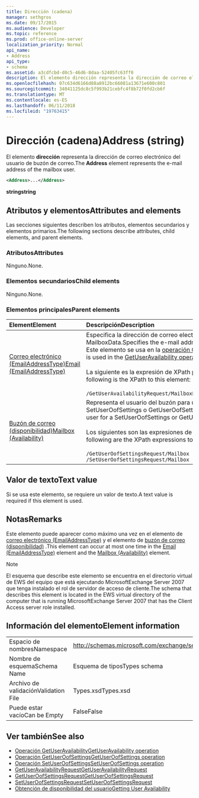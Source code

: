 ```yaml
---
title: Dirección (cadena)
manager: sethgros
ms.date: 09/17/2015
ms.audience: Developer
ms.topic: reference
ms.prod: office-online-server
localization_priority: Normal
api_name:
- Address
api_type:
- schema
ms.assetid: a3cdfcbd-d0c5-46d6-8daa-52405fc63ff0
description: El elemento dirección representa la dirección de correo electrónico del usuario de buzón de correo.
ms.openlocfilehash: 07c634d6166d88a8912bc66081a13671e600c801
ms.sourcegitcommit: 34041125dc8c5f993b21cebfc4f8b72f0fd2cb6f
ms.translationtype: MT
ms.contentlocale: es-ES
ms.lasthandoff: 06/11/2018
ms.locfileid: "19763415"
---
```

# <a name="address-string"></a><span data-ttu-id="c5985-103">Dirección (cadena)</span><span class="sxs-lookup"><span data-stu-id="c5985-103">Address (string)</span></span>

<span data-ttu-id="c5985-104">El elemento **dirección** representa la dirección de correo electrónico del usuario de buzón de correo.</span><span class="sxs-lookup"><span data-stu-id="c5985-104">The **Address** element represents the e-mail address of the mailbox user.</span></span> 
  
```xml
<Address>...</Address>
```

 <span data-ttu-id="c5985-105">**string**</span><span class="sxs-lookup"><span data-stu-id="c5985-105">**string**</span></span>
## <a name="attributes-and-elements"></a><span data-ttu-id="c5985-106">Atributos y elementos</span><span class="sxs-lookup"><span data-stu-id="c5985-106">Attributes and elements</span></span>

<span data-ttu-id="c5985-107">Las secciones siguientes describen los atributos, elementos secundarios y elementos primarios.</span><span class="sxs-lookup"><span data-stu-id="c5985-107">The following sections describe attributes, child elements, and parent elements.</span></span>
  
### <a name="attributes"></a><span data-ttu-id="c5985-108">Atributos</span><span class="sxs-lookup"><span data-stu-id="c5985-108">Attributes</span></span>

<span data-ttu-id="c5985-109">Ninguno.</span><span class="sxs-lookup"><span data-stu-id="c5985-109">None.</span></span>
  
### <a name="child-elements"></a><span data-ttu-id="c5985-110">Elementos secundarios</span><span class="sxs-lookup"><span data-stu-id="c5985-110">Child elements</span></span>

<span data-ttu-id="c5985-111">Ninguno.</span><span class="sxs-lookup"><span data-stu-id="c5985-111">None.</span></span>
  
### <a name="parent-elements"></a><span data-ttu-id="c5985-112">Elementos principales</span><span class="sxs-lookup"><span data-stu-id="c5985-112">Parent elements</span></span>

|<span data-ttu-id="c5985-113">**Element**</span><span class="sxs-lookup"><span data-stu-id="c5985-113">**Element**</span></span>|<span data-ttu-id="c5985-114">**Descripción**</span><span class="sxs-lookup"><span data-stu-id="c5985-114">**Description**</span></span>|
|:-----|:-----|
|[<span data-ttu-id="c5985-115">Correo electrónico (EmailAddressType)</span><span class="sxs-lookup"><span data-stu-id="c5985-115">Email (EmailAddressType)</span></span>](email-emailaddresstype.md) <br/> |<span data-ttu-id="c5985-116">Especifica la dirección de correo electrónico del objeto MailboxData.</span><span class="sxs-lookup"><span data-stu-id="c5985-116">Specifies the e-mail address of the MailboxData object.</span></span> <span data-ttu-id="c5985-117">Este elemento se usa en la [operación GetUserAvailability](getuseravailability-operation.md).</span><span class="sxs-lookup"><span data-stu-id="c5985-117">This element is used in the [GetUserAvailability operation](getuseravailability-operation.md).</span></span><br/><br/> <span data-ttu-id="c5985-118">La siguiente es la expresión de XPath para este elemento:</span><span class="sxs-lookup"><span data-stu-id="c5985-118">The following is the XPath to this element:</span></span><br/><br/>  `/GetUserAvailabilityRequest/MailboxDataArray/MailboxData[i]/Email` <br/> |
|[<span data-ttu-id="c5985-119">Buzón de correo (disponibilidad)</span><span class="sxs-lookup"><span data-stu-id="c5985-119">Mailbox (Availability)</span></span>](mailbox-availability.md) <br/> | <span data-ttu-id="c5985-120">Representa el usuario del buzón para una solicitud SetUserOofSettings o GetUserOofSettings.</span><span class="sxs-lookup"><span data-stu-id="c5985-120">Represents the mailbox user for a SetUserOofSettings or GetUserOofSettings request.</span></span><br/><br/>  <span data-ttu-id="c5985-121">Los siguientes son las expresiones de XPath para este elemento:</span><span class="sxs-lookup"><span data-stu-id="c5985-121">The following are the XPath expressions to this element:</span></span><br/><br/>  `/GetUserOofSettingsRequest/Mailbox` <br/>  `/SetUserOofSettingsRequest/Mailbox` <br/> |
   
## <a name="text-value"></a><span data-ttu-id="c5985-122">Valor de texto</span><span class="sxs-lookup"><span data-stu-id="c5985-122">Text value</span></span>

<span data-ttu-id="c5985-123">Si se usa este elemento, se requiere un valor de texto.</span><span class="sxs-lookup"><span data-stu-id="c5985-123">A text value is required if this element is used.</span></span>
  
## <a name="remarks"></a><span data-ttu-id="c5985-124">Notas</span><span class="sxs-lookup"><span data-stu-id="c5985-124">Remarks</span></span>

<span data-ttu-id="c5985-125">Este elemento puede aparecer como máximo una vez en el elemento de [correo electrónico (EmailAddressType)](email-emailaddresstype.md) y el elemento de [buzón de correo (disponibilidad)](mailbox-availability.md) .</span><span class="sxs-lookup"><span data-stu-id="c5985-125">This element can occur at most one time in the [Email (EmailAddressType)](email-emailaddresstype.md) element and the [Mailbox (Availability)](mailbox-availability.md) element.</span></span> 
  
> [!NOTE]
> <span data-ttu-id="c5985-126">El esquema que describe este elemento se encuentra en el directorio virtual de EWS del equipo que está ejecutando MicrosoftExchange Server 2007 que tenga instalado el rol de servidor de acceso de cliente.</span><span class="sxs-lookup"><span data-stu-id="c5985-126">The schema that describes this element is located in the EWS virtual directory of the computer that is running MicrosoftExchange Server 2007 that has the Client Access server role installed.</span></span> 
  
## <a name="element-information"></a><span data-ttu-id="c5985-127">Información del elemento</span><span class="sxs-lookup"><span data-stu-id="c5985-127">Element information</span></span>

|||
|:-----|:-----|
|<span data-ttu-id="c5985-128">Espacio de nombres</span><span class="sxs-lookup"><span data-stu-id="c5985-128">Namespace</span></span>  <br/> |http://schemas.microsoft.com/exchange/services/2006/types  <br/> |
|<span data-ttu-id="c5985-129">Nombre de esquema</span><span class="sxs-lookup"><span data-stu-id="c5985-129">Schema Name</span></span>  <br/> |<span data-ttu-id="c5985-130">Esquema de tipos</span><span class="sxs-lookup"><span data-stu-id="c5985-130">Types schema</span></span>  <br/> |
|<span data-ttu-id="c5985-131">Archivo de validación</span><span class="sxs-lookup"><span data-stu-id="c5985-131">Validation File</span></span>  <br/> |<span data-ttu-id="c5985-132">Types.xsd</span><span class="sxs-lookup"><span data-stu-id="c5985-132">Types.xsd</span></span>  <br/> |
|<span data-ttu-id="c5985-133">Puede estar vacío</span><span class="sxs-lookup"><span data-stu-id="c5985-133">Can be Empty</span></span>  <br/> |<span data-ttu-id="c5985-134">False</span><span class="sxs-lookup"><span data-stu-id="c5985-134">False</span></span>  <br/> |
   
## <a name="see-also"></a><span data-ttu-id="c5985-135">Ver también</span><span class="sxs-lookup"><span data-stu-id="c5985-135">See also</span></span>

- [<span data-ttu-id="c5985-136">Operación GetUserAvailability</span><span class="sxs-lookup"><span data-stu-id="c5985-136">GetUserAvailability operation</span></span>](getuseravailability-operation.md)
- [<span data-ttu-id="c5985-137">Operación GetUserOofSettings</span><span class="sxs-lookup"><span data-stu-id="c5985-137">GetUserOofSettings operation</span></span>](getuseroofsettings-operation.md)
- [<span data-ttu-id="c5985-138">Operación SetUserOofSettings</span><span class="sxs-lookup"><span data-stu-id="c5985-138">SetUserOofSettings operation</span></span>](setuseroofsettings-operation.md)
- [<span data-ttu-id="c5985-139">GetUserAvailabilityRequest</span><span class="sxs-lookup"><span data-stu-id="c5985-139">GetUserAvailabilityRequest</span></span>](getuseravailabilityrequest.md)
- [<span data-ttu-id="c5985-140">GetUserOofSettingsRequest</span><span class="sxs-lookup"><span data-stu-id="c5985-140">GetUserOofSettingsRequest</span></span>](getuseroofsettingsrequest.md)
- [<span data-ttu-id="c5985-141">SetUserOofSettingsRequest</span><span class="sxs-lookup"><span data-stu-id="c5985-141">SetUserOofSettingsRequest</span></span>](setuseroofsettingsrequest.md)
- [<span data-ttu-id="c5985-142">Obtención de disponibilidad del usuario</span><span class="sxs-lookup"><span data-stu-id="c5985-142">Getting User Availability</span></span>](http://msdn.microsoft.com/library/d4133fcb-9b0f-4e6b-aadf-a389da83516a%28Office.15%29.aspx)

